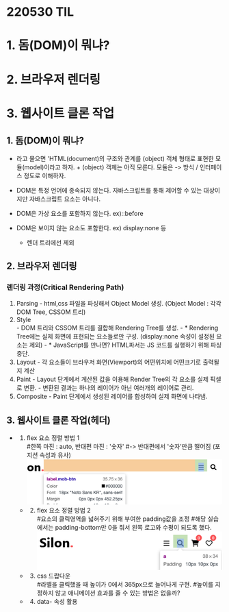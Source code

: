 # 220530 TIL
# 1. 돔(DOM)이 뭐냐?
# 2. 브라우저 렌더링
# 3. 웹사이트 클론 작업


## 1. 돔(DOM)이 뭐냐?
  - 라고 물으면 'HTML(document)의 구조와 관계를 (object) 객체 형태로 표현한 모듈(model)이라고 하자. + (object) 객체는 아직 모른다. 모듈은 -> 방식 / 인터페이스 정도로 이해하자. 

  - DOM은 특정 언어에 종속되지 않는다. 자바스크립트를 통해 제어할 수 있는 대상이지만 자바스크립트 요소는 아니다. 
  - DOM은 가상 요소를 포함하지 않는다. ex)::before
  - DOM은 보이지 않는 요소도 포함한다. ex) display:none 등
    * 렌더 트리에선 제외

## 2. 브라우저 렌더링

### 렌더링 과정(Critical Rendering Path)
  1. Parsing
    - html,css 파일을 파싱해서 Object Model 생성. (Object Model : 각각 DOM Tree, CSSOM 트리)
  2. Style      
    - DOM 트리와 CSSOM 트리를 결합해 Rendering Tree를 생성.
    - * Rendering Tree에는 실제 화면에 표현되는 요소들로만 구성. (display:none 속성이 설정된 요소는 제외)
    - * JavaScript를 만나면? HTML파서는 JS 코드를 실행하기 위해 파싱 중단.
  3. Layout
    - 각 요소들이 브라우저 화면(Viewport)의 어떤위치에 어떤크기로 출력될지 계산
  4. Paint
    - Layout 단계에서 계산된 값을 이용해 Render Tree의 각 요소를 실제 픽셀로 변환.
    - 변환된 결과는 하나의 레이어가 아닌 여러개의 레이어로 관리.
  5. Composite
    - Paint 단계에서 생성된 레이어를 합성하여 실제 화면에 나타냄.

## 3. 웹사이트 클론 작업(헤더)
- 1. flex 요소 정렬 방법 1  
      #한쪽 마진 : auto, 반대편 마진 : '숫자'
      #-> 반대편에서 '숫자'만큼 떨어짐 (포지션 속성과 유사)
      ![1](./TIL0530_1.png)
  - 2. flex 요소 정렬 방법 2      
      #요소의 클릭영역을 넓혀주기 위해 부여한 padding값을 조정
      #해당 실습에서는 padding-bottom만 0을 줘서 왼쪽 로고와 수평이 되도록 했다.
      ![2](./TIL0530_2.png)
  - 3. css 드랍다운      
      #라벨을 클릭했을 때 높이가 0에서 365px으로 늘어나게 구현.
      #높이를 지정하지 않고 애니메이션 효과를 줄 수 있는 방법은 없을까?

  - 4. data- 속성 활용